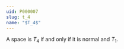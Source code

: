 ```yaml
---
uid: P000007
slug: t_4
name: "$T_4$"
---
```

A space is $T_4$ if and only if it is normal and $T_1$.

